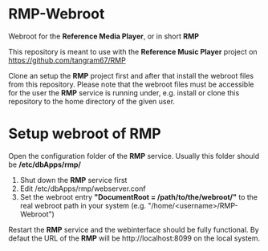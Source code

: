 # RMP-Webroot

Webroot for the **Reference Media Player**, or in short **RMP**

This repository is meant to use with the **Reference Music Player** project on https://github.com/tangram67/RMP

Clone an setup the **RMP** project first and after that install the webroot files from this repository. Please note that the webroot files must be accessible for the user the **RMP** service is running under, e.g. install or clone this repository to the home directory of the given user.

# Setup webroot of RMP

Open the configuration folder of the **RMP** service. Usually this folder should be **/etc/dbApps/rmp/**

1. Shut down the **RMP** service first
2. Edit /etc/dbApps/rmp/webserver.conf
3. Set the webroot entry **"DocumentRoot = /path/to/the/webroot/"** to the real webroot path in your system (e.g. "/home/\<username\>/RMP-Webroot")

Restart the **RMP** service and the webinterface should be fully functional. By defaut the URL of the **RMP** will be http://localhost:8099 on the local system.
